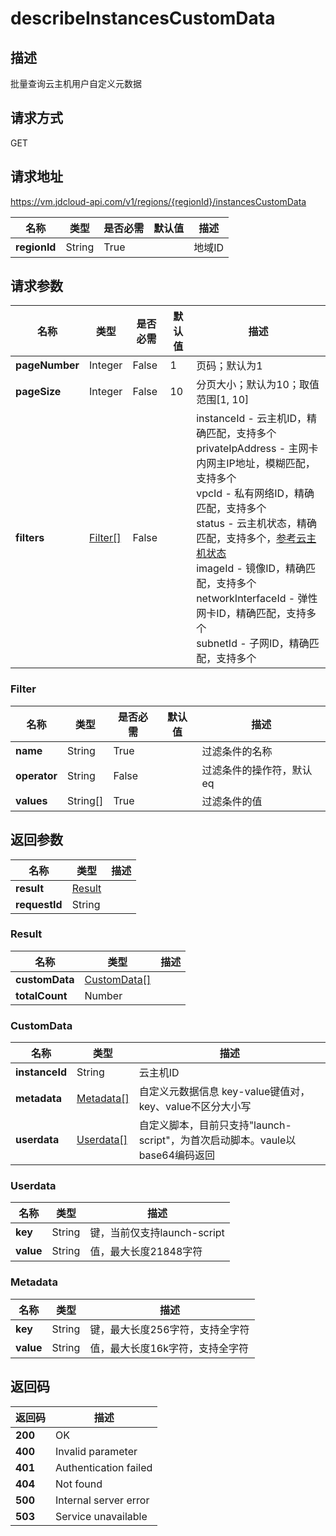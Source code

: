 # describeInstancesCustomData


## 描述
批量查询云主机用户自定义元数据

## 请求方式
GET

## 请求地址
https://vm.jdcloud-api.com/v1/regions/{regionId}/instancesCustomData

|名称|类型|是否必需|默认值|描述|
|---|---|---|---|---|
|**regionId**|String|True| |地域ID|

## 请求参数
|名称|类型|是否必需|默认值|描述|
|---|---|---|---|---|
|**pageNumber**|Integer|False|1|页码；默认为1|
|**pageSize**|Integer|False|10|分页大小；默认为10；取值范围[1, 10]|
|**filters**|[Filter[]](describeinstancescustomdata#filter)|False| |instanceId - 云主机ID，精确匹配，支持多个<br>privateIpAddress - 主网卡内网主IP地址，模糊匹配，支持多个<br>vpcId - 私有网络ID，精确匹配，支持多个<br>status - 云主机状态，精确匹配，支持多个，<a href="http://docs.jdcloud.com/virtual-machines/api/vm_status">参考云主机状态</a><br>imageId - 镜像ID，精确匹配，支持多个<br>networkInterfaceId - 弹性网卡ID，精确匹配，支持多个<br>subnetId - 子网ID，精确匹配，支持多个<br>|

### <div id="filter">Filter</div>
|名称|类型|是否必需|默认值|描述|
|---|---|---|---|---|
|**name**|String|True| |过滤条件的名称|
|**operator**|String|False| |过滤条件的操作符，默认eq|
|**values**|String[]|True| |过滤条件的值|

## 返回参数
|名称|类型|描述|
|---|---|---|
|**result**|[Result](describeinstancescustomdata#result)| |
|**requestId**|String| |

### <div id="result">Result</div>
|名称|类型|描述|
|---|---|---|
|**customData**|[CustomData[]](describeinstancescustomdata#customdata)| |
|**totalCount**|Number| |
### <div id="customdata">CustomData</div>
|名称|类型|描述|
|---|---|---|
|**instanceId**|String|云主机ID|
|**metadata**|[Metadata[]](describeinstancescustomdata#metadata)|自定义元数据信息 key-value键值对，key、value不区分大小写|
|**userdata**|[Userdata[]](describeinstancescustomdata#userdata)|自定义脚本，目前只支持"launch-script"，为首次启动脚本。vaule以base64编码返回|
### <div id="userdata">Userdata</div>
|名称|类型|描述|
|---|---|---|
|**key**|String|键，当前仅支持launch-script|
|**value**|String|值，最大长度21848字符|
### <div id="metadata">Metadata</div>
|名称|类型|描述|
|---|---|---|
|**key**|String|键，最大长度256字符，支持全字符|
|**value**|String|值，最大长度16k字符，支持全字符|

## 返回码
|返回码|描述|
|---|---|
|**200**|OK|
|**400**|Invalid parameter|
|**401**|Authentication failed|
|**404**|Not found|
|**500**|Internal server error|
|**503**|Service unavailable|
